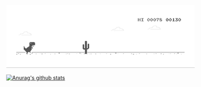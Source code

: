 <img src="https://github.com/Small-top/Small-top/blob/eda2afbbbec048efef9ee05618fa23be7f0cf641/dino.gif?raw=true" />
<p 对齐="左">
<a href="https://github.com/anuraghazra/github-readme-stats"><img alt="Anurag's github stats" src="https://zaincheung-github-readme-stats.vercel.app/api?username=Small-top=true&theme=radical"/></a>

